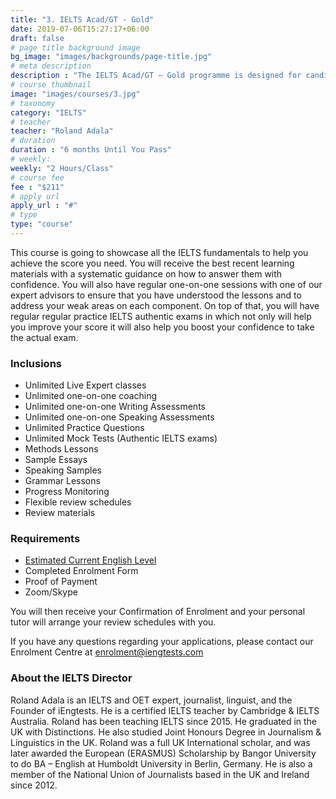 ```yaml
---
title: "3. IELTS Acad/GT - Gold"
date: 2019-07-06T15:27:17+06:00
draft: false
# page title background image
bg_image: "images/backgrounds/page-title.jpg"
# meta description
description : "The IELTS Acad/GT – Gold programme is designed for candidates who wish to prepare for the IELTS exam with unlimited reviews and 'Until You Pass' within 6 months duration. This means you can always come back to us and improve your score without paying an extra cost."
# course thumbnail
image: "images/courses/3.jpg"
# taxonomy
category: "IELTS"
# teacher
teacher: "Roland Adala"
# duration
duration : "6 months Until You Pass"
# weekly:
weekly: "2 Hours/Class"
# course fee
fee : "$211"
# apply url
apply_url : "#"
# type
type: "course"
---
```



This course is going to showcase all the IELTS fundamentals to help you achieve the score you need. You will receive the best recent learning materials with a systematic guidance on how to answer them with confidence. You will also have regular one-on-one sessions with one of our expert advisors to ensure that you have understood the lessons and to address your weak areas on each component. On top of that, you will have regular regular practice IELTS authentic exams in which not only will help you improve your score it will also help you boost your confidence to take the actual exam. </p>

### Inclusions


* Unlimited Live Expert classes
* Unlimited one-on-one coaching
* Unlimited one-on-one Writing Assessments
* Unlimited one-on-one Speaking Assessments
* Unlimited Practice Questions
* Unlimited Mock Tests (Authentic IELTS exams)
* Methods Lessons
* Sample Essays
* Speaking Samples
* Grammar Lessons
* Progress Monitoring
* Flexible review schedules
* Review materials 

### Requirements

* [Estimated Current English Level](https://bit.ly/2Zq8VQW)
* Completed Enrolment Form
* Proof of Payment
* Zoom/Skype 

You will then receive your Confirmation of Enrolment and your personal tutor will arrange your review schedules with you.

If you have any questions regarding your applications, please contact our Enrolment Centre at [enrolment@iengtests.com](mailto:enrolment@iengtests.com) 


### About the IELTS Director

Roland Adala is an IELTS and OET expert, journalist, linguist, and the Founder of iEngtests. He is a certified IELTS teacher by Cambridge & IELTS Australia. Roland has been teaching IELTS since 2015. He graduated in the UK with Distinctions. He also studied Joint Honours Degree in Journalism & Linguistics in the UK. Roland was a full UK International scholar, and was later awarded the European (ERASMUS) Scholarship by Bangor University to do BA – English at Humboldt University in Berlin, Germany. He is also a member of the National Union of Journalists based in the UK and Ireland since 2012.
